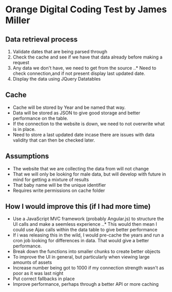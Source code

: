 # Orange Digital Coding Test by James Miller

## Data retrieval process
1. Validate dates that are being parsed through
2. Check the cache and see if we have that data already before making a request
3. Any data we don't have, we need to get from the source
..* Need to check connection,and if not present display last updated date.
4. Display the data using JQuery Datatables

## Cache
* Cache will be stored by Year and be named that way.
* Data will be stored as JSON to give good storage and better performance on the table.
* If the connection to the website is down, we need to not overwrite what is in place.
* Need to store a last updated date incase there are issues with data validity that can then be checked later.

## Assumptions
* The website that we are collecting the data from will not change
* That we will only be looking for male data, but will develop with future in mind for getting a mixture of results
* That baby name will be the unique identifier
* Requires write permissions on cache folder

## How I would improve this (if I had more time)
* Use a JavaScript MVC framework (probably Angular.js) to structure the UI calls and make a seemless experience
..* This would then mean I could use Ajax calls within the data table to give better performance
* If i was releasing this in the wild, I would pre-cache the years and run a cron job looking for differences in data. That would give a better performance.
* Break down the functions into smaller chunks to create better objects
* To improve the UI in general, but particularly when viewing large amounts of assets
* Increase number being got to 1000 if my connection strength wasn't as poor as it was last night
* Put correct fallbacks in place
* Improve performance, perhaps through a better API or more caching